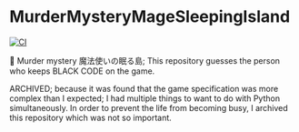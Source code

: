 MurderMysteryMageSleepingIsland
===

[![CI](https://github.com/yuu-eguci/MurderMysteryMageSleepingIsland/actions/workflows/ci.yml/badge.svg)](https://github.com/yuu-eguci/MurderMysteryMageSleepingIsland/actions/workflows/ci.yml)

🎲 Murder mystery 魔法使いの眠る島; This repository guesses the person who keeps BLACK CODE on the game.

ARCHIVED; because it was found that the game specification was more complex than I expected; I had multiple things to want to do with Python simultaneously. In order to prevent the life from becoming busy, I archived this repository which was not so important.

